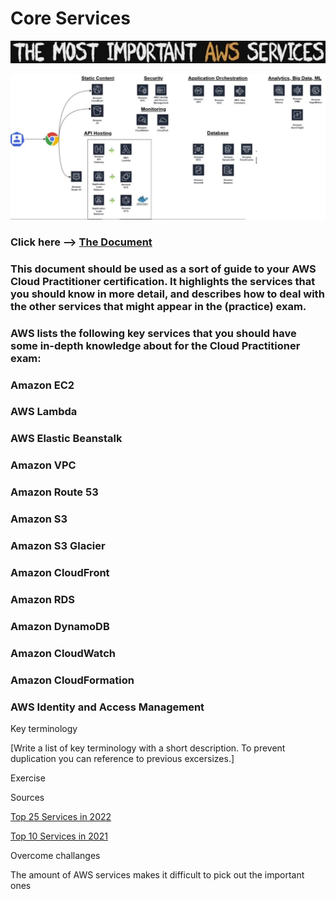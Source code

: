 # Core Services

![Services](../00_includes/AWS-04%20Core%20Services/Core-Services-1.PNG)

![Services2](../00_includes/AWS-04%20Core%20Services/Screenshot-198-1024x474.jpg)

### Click here --> [The Document](https://d1.awsstatic.com/training-and-certification/docs-cloud-practitioner/AWS-Certified-Cloud-Practitioner_Exam-Guide.pdf)

### This document should be used as a sort of guide to your AWS Cloud Practitioner certification. It highlights the services that you should know in more detail, and describes how to deal with the other services that might appear in the (practice) exam.

### AWS lists the following key services that you should have some in-depth knowledge about for the Cloud Practitioner exam:

### Amazon EC2

### AWS Lambda

### AWS Elastic Beanstalk

### Amazon VPC

### Amazon Route 53

### Amazon S3

### Amazon S3 Glacier

### Amazon CloudFront

### Amazon RDS

### Amazon DynamoDB

### Amazon CloudWatch

### Amazon CloudFormation

### AWS Identity and Access Management


Key terminology

[Write a list of key terminology with a short description. To prevent duplication you can reference to previous excersizes.]

Exercise


Sources

[Top 25 Services in 2022](https://allcode.com/top-aws-services/)

[Top 10 Services in 2021](https://insider.ssi-net.com/insights/the-top-10-most-used-aws-services)

Overcome challanges

The amount of AWS services makes it difficult to pick out the important ones

